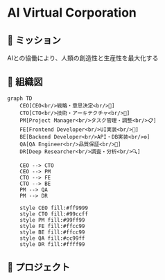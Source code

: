 # AI Virtual Corporation

## 🌟 ミッション
AIとの協働により、人類の創造性と生産性を最大化する

## 🏢 組織図

```mermaid
graph TD
    CEO[CEO<br/>戦略・意思決定<br/>🎯]
    CTO[CTO<br/>技術・アーキテクチャ<br/>🔧]
    PM[Project Manager<br/>タスク管理・調整<br/>📋]
    FE[Frontend Developer<br/>UI実装<br/>🎨]
    BE[Backend Developer<br/>API・DB実装<br/>⚙️]
    QA[QA Engineer<br/>品質保証<br/>🧪]
    DR[Deep Researcher<br/>調査・分析<br/>🔍]
    
    CEO --> CTO
    CEO --> PM
    CTO --> FE
    CTO --> BE
    PM --> QA
    PM --> DR
    
    style CEO fill:#ff9999
    style CTO fill:#99ccff
    style PM fill:#99ff99
    style FE fill:#ffcc99
    style BE fill:#ffcc99
    style QA fill:#cc99ff
    style DR fill:#ffff99
```

## 📁 プロジェクト
